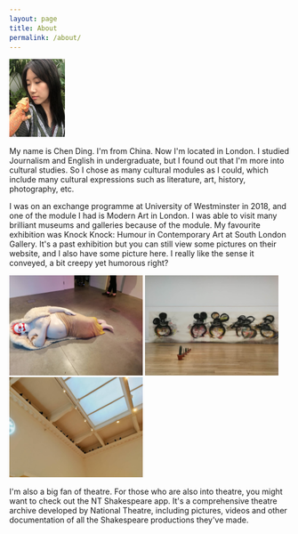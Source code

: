 ```yaml
---
layout: page
title: About
permalink: /about/
---
```


<img src="/media/me.jpeg" width="100" height="140" />

My name is Chen Ding. I'm from China. Now I'm located in London. I studied Journalism and English in undergraduate, but I found out that I'm more into cultural studies. So I chose as many cultural modules as I could, which include many cultural expressions such as literature, art, history, photography, etc.

I was on an exchange programme at University of Westminster in 2018, and one of the module I had is Modern Art in London. I was able to visit many brilliant museums and galleries because of the module. My favourite exhibition was Knock Knock: Humour in Contemporary Art at South London Gallery. It's a past exhibition but you can still view some pictures on their website, and I also have some picture here. I really like the sense it conveyed, a bit creepy yet humorous right?

<img src="/media/about 1.jpeg" width="240" height="180" /> <img src="/media/about 2.jpeg" width="240" height="180" /> <img src="/media/about 3.jpeg" width="240" height="180" />

I'm also a big fan of theatre. For those who are also into theatre, you might want to check out the NT Shakespeare app. It's a comprehensive theatre archive developed by National Theatre, including pictures, videos and other documentation of all the Shakespeare productions they've made.